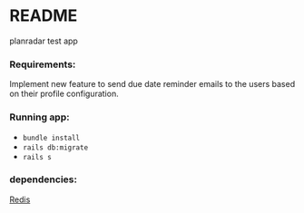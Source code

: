 # README

planradar test app

### Requirements:
Implement new feature to send due date reminder emails to the users based on 
their profile configuration.

### Running app:
- `bundle install`
- `rails db:migrate`
- `rails s`

### dependencies:
[Redis](https://www.digitalocean.com/community/tutorials/how-to-install-and-secure-redis-on-ubuntu-20-04#step-1-%E2%80%94-installing-and-configuring-redis)
